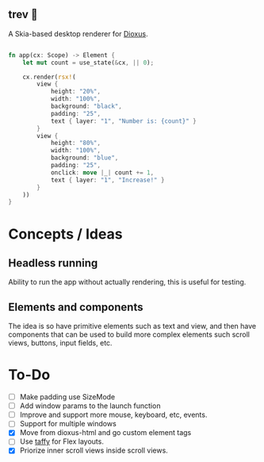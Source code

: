 trev 🧩
---

A Skia-based desktop renderer for [Dioxus](https://dioxuslabs.com).

```rust

fn app(cx: Scope) -> Element {
    let mut count = use_state(&cx, || 0);

    cx.render(rsx!(
        view {
            height: "20%",
            width: "100%",
            background: "black",
            padding: "25",
            text { layer: "1", "Number is: {count}" }
        }
        view {
            height: "80%",
            width: "100%",
            background: "blue",
            padding: "25",
            onclick: move |_| count += 1,
            text { layer: "1", "Increase!" }
        }
    ))
}
```

# Concepts / Ideas
## Headless running
Ability to run the app without actually rendering, this is useful for testing.

## Elements and components
The idea is so have primitive elements such as text and view, and then have components that can be used to build more complex elements such scroll views, buttons, input fields, etc.

# To-Do
- [ ] Make padding use SizeMode
- [ ] Add window params to the launch function
- [ ] Improve and support more mouse, keyboard, etc, events.
- [ ] Support for multiple windows
- [x] Move from dioxus-html and go custom element tags
- [ ] Use [taffy](https://github.com/dioxusLabs/taffy) for Flex layouts.
- [x] Priorize inner scroll views inside scroll views.